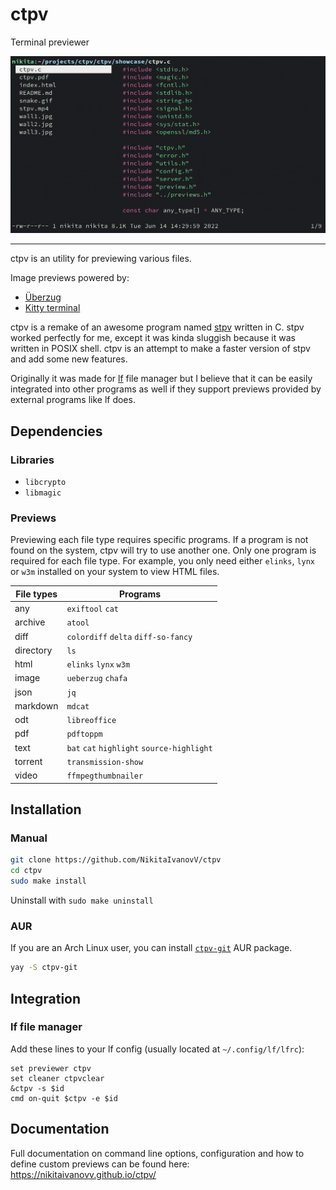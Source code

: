 # ctpv

Terminal previewer

![showcase](doc/showcase.gif)

----

ctpv is an utility for previewing various files.

Image previews powered by:

 * [Überzug](https://github.com/seebye/ueberzug)
 * [Kitty terminal](https://github.com/kovidgoyal/kitty)

ctpv is a remake of an awesome program named
[stpv](https://github.com/Naheel-Azawy/stpv) written in C.
stpv worked perfectly for me, except it was kinda sluggish because
it was written in POSIX shell.
ctpv is an attempt to make a faster version of stpv and add some
new features.

Originally it was made for [lf](https://github.com/gokcehan/lf)
file manager but I believe that it can be easily integrated into
other programs as well if they support previews provided by
external programs like lf does.

## Dependencies

### Libraries

* `libcrypto`
* `libmagic`

### Previews

Previewing each file type requires specific programs.
If a program is not found on the system, ctpv
will try to use another one.
Only one program is required for each file type.
For example, you only need either `elinks`, `lynx` or
`w3m` installed on your system to view HTML files.

<!-- This table is auto generated! -->
<!--TABLESTART-->
| File types | Programs |
| ---- | ---- |
| any | `exiftool` `cat` |
| archive | `atool` |
| diff | `colordiff` `delta` `diff-so-fancy` |
| directory | `ls` |
| html | `elinks` `lynx` `w3m` |
| image | `ueberzug` `chafa` |
| json | `jq` |
| markdown | `mdcat` |
| odt | `libreoffice` |
| pdf | `pdftoppm` |
| text | `bat` `cat` `highlight` `source-highlight` |
| torrent | `transmission-show` |
| video | `ffmpegthumbnailer` |

<!--TABLEEND-->

## Installation

### Manual

```sh
git clone https://github.com/NikitaIvanovV/ctpv
cd ctpv
sudo make install
```

Uninstall with `sudo make uninstall`

### AUR

If you are an Arch Linux user, you can install
[`ctpv-git`](https://aur.archlinux.org/packages/ctpv-git) AUR package.

```sh
yay -S ctpv-git
```

## Integration

### lf file manager

Add these lines to your lf config
(usually located at `~/.config/lf/lfrc`):

```
set previewer ctpv
set cleaner ctpvclear
&ctpv -s $id
cmd on-quit $ctpv -e $id
```

## Documentation

Full documentation on command line options,
configuration and how to define custom previews
can be found here: https://nikitaivanovv.github.io/ctpv/
